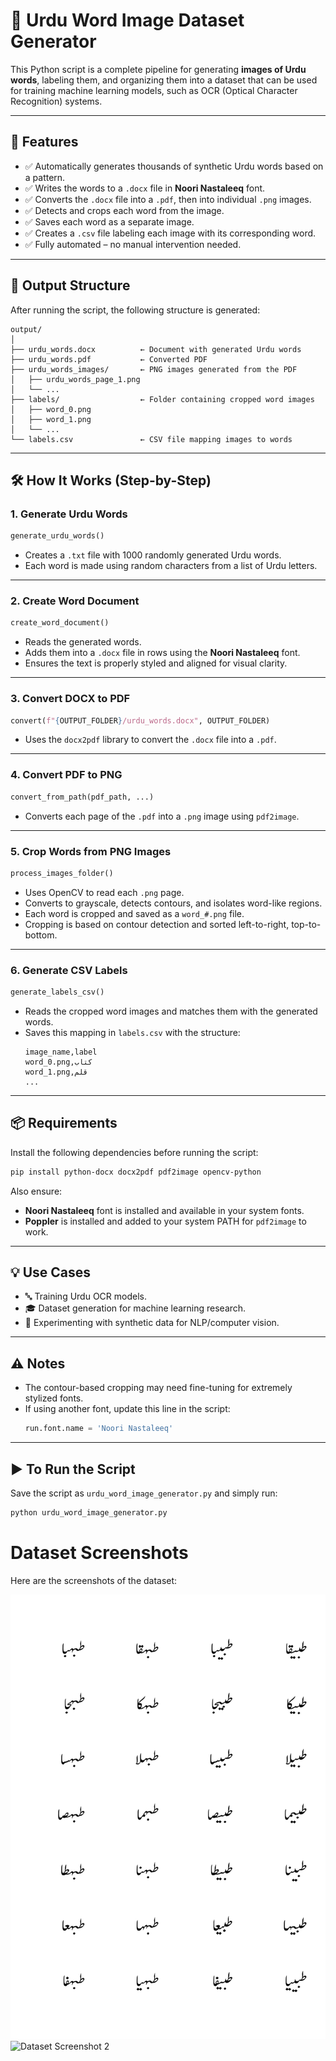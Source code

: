 # 📝 Urdu Word Image Dataset Generator

This Python script is a complete pipeline for generating **images of Urdu words**, labeling them, and organizing them into a dataset that can be used for training machine learning models, such as OCR (Optical Character Recognition) systems.

---

## 📌 Features

- ✅ Automatically generates thousands of synthetic Urdu words based on a pattern.
- ✅ Writes the words to a `.docx` file in **Noori Nastaleeq** font.
- ✅ Converts the `.docx` file into a `.pdf`, then into individual `.png` images.
- ✅ Detects and crops each word from the image.
- ✅ Saves each word as a separate image.
- ✅ Creates a `.csv` file labeling each image with its corresponding word.
- ✅ Fully automated – no manual intervention needed.

---

## 📁 Output Structure

After running the script, the following structure is generated:

```
output/
│
├── urdu_words.docx          ← Document with generated Urdu words
├── urdu_words.pdf           ← Converted PDF
├── urdu_words_images/       ← PNG images generated from the PDF
│   ├── urdu_words_page_1.png
│   └── ...
├── labels/                  ← Folder containing cropped word images
│   ├── word_0.png
│   ├── word_1.png
│   └── ...
└── labels.csv               ← CSV file mapping images to words
```

---

## 🛠️ How It Works (Step-by-Step)

### 1. **Generate Urdu Words**
```python
generate_urdu_words()
```
- Creates a `.txt` file with 1000 randomly generated Urdu words.
- Each word is made using random characters from a list of Urdu letters.

---

### 2. **Create Word Document**
```python
create_word_document()
```
- Reads the generated words.
- Adds them into a `.docx` file in rows using the **Noori Nastaleeq** font.
- Ensures the text is properly styled and aligned for visual clarity.

---

### 3. **Convert DOCX to PDF**
```python
convert(f"{OUTPUT_FOLDER}/urdu_words.docx", OUTPUT_FOLDER)
```
- Uses the `docx2pdf` library to convert the `.docx` file into a `.pdf`.

---

### 4. **Convert PDF to PNG**
```python
convert_from_path(pdf_path, ...)
```
- Converts each page of the `.pdf` into a `.png` image using `pdf2image`.

---

### 5. **Crop Words from PNG Images**
```python
process_images_folder()
```
- Uses OpenCV to read each `.png` page.
- Converts to grayscale, detects contours, and isolates word-like regions.
- Each word is cropped and saved as a `word_#.png` file.
- Cropping is based on contour detection and sorted left-to-right, top-to-bottom.

---

### 6. **Generate CSV Labels**
```python
generate_labels_csv()
```
- Reads the cropped word images and matches them with the generated words.
- Saves this mapping in `labels.csv` with the structure:
  ```
  image_name,label
  word_0.png,کتاب
  word_1.png,قلم
  ...
  ```

---

## 📦 Requirements

Install the following dependencies before running the script:

```bash
pip install python-docx docx2pdf pdf2image opencv-python
```

Also ensure:

- **Noori Nastaleeq** font is installed and available in your system fonts.
- **Poppler** is installed and added to your system PATH for `pdf2image` to work.

---

## 💡 Use Cases

- 🔤 Training Urdu OCR models.
- 🎓 Dataset generation for machine learning research.
- 🧪 Experimenting with synthetic data for NLP/computer vision.

---

## ⚠️ Notes

- The contour-based cropping may need fine-tuning for extremely stylized fonts.
- If using another font, update this line in the script:
  ```python
  run.font.name = 'Noori Nastaleeq'
  ```

---

## ▶️ To Run the Script

Save the script as `urdu_word_image_generator.py` and simply run:

```bash
python urdu_word_image_generator.py
```

# Dataset Screenshots

Here are the screenshots of the dataset:

![Dataset Screenshot 1](png_images/document_page-0007.jpg)
![Dataset Screenshot 2](screenshots/dataset_screenshot2.png)


